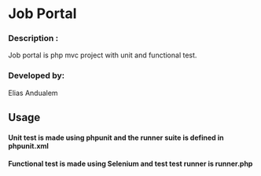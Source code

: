 # Job Portal
### Description : 
Job portal is php mvc project with unit and functional test.
### Developed by: 
Elias Andualem
## Usage
#### Unit test is made using phpunit and the runner suite is defined in phpunit.xml
#### Functional test is made using Selenium and test test runner is runner.php

